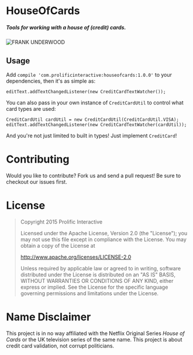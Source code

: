 HouseOfCards
============

##### Tools for working with a house of (credit) cards.

![FRANK UNDERWOOD](http://img4.wikia.nocookie.net/__cb20140215085441/house-of-cards/images/9/9f/Season_2_Chapter_26.jpg)

Usage
-----

Add `compile 'com.prolificinteractive:houseofcards:1.0.0'` to your dependencies, then it's as simple as:

```
editText.addTextChangedListener(new CreditCardTextWatcher());
```

You can also pass in your own instance of `CreditCardUtil` to control what card types are used:

```
CreditCardUtil cardUtil = new CreditCardUtil(CreditCardUtil.VISA);
editText.addTextChangedListener(new CreditCardTextWatcher(cardUtil));
```

And you're not just limited to built in types! Just implement `CreditCard`!

Contributing
============

Would you like to contribute? Fork us and send a pull request! Be sure to checkout our issues first.

License
=======

>Copyright 2015 Prolific Interactive
>
>Licensed under the Apache License, Version 2.0 (the "License");
>you may not use this file except in compliance with the License.
>You may obtain a copy of the License at
>
>   http://www.apache.org/licenses/LICENSE-2.0
>
>Unless required by applicable law or agreed to in writing, software
>distributed under the License is distributed on an "AS IS" BASIS,
>WITHOUT WARRANTIES OR CONDITIONS OF ANY KIND, either express or implied.
>See the License for the specific language governing permissions and
>limitations under the License.

Name Disclaimer
===============

This project is in no way affiliated with the Netflix Original Series _House of Cards_ or the UK television series of the same name.
This project is about credit card validation, not corrupt politicians.